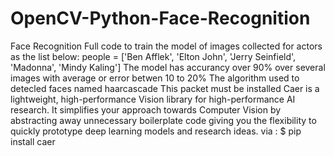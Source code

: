 # OpenCV-Python-Face-Recognition
Face Recognition
Full code to train the model of images collected for actors as the list below:
    people = ['Ben Afflek', 'Elton John', 'Jerry Seinfield', 'Madonna', 'Mindy Kaling']
The model has accurancy over 90% over several images with average or error betwen 10 to 20%
The algorithm used to detecled faces named haarcascade
This  packet must be installed Caer is a lightweight, high-performance Vision library for high-performance AI research. 
It simplifies your approach towards Computer Vision by abstracting away unnecessary boilerplate code giving you the flexibility to quickly prototype 
deep learning models and research ideas.
via : $ pip install caer

